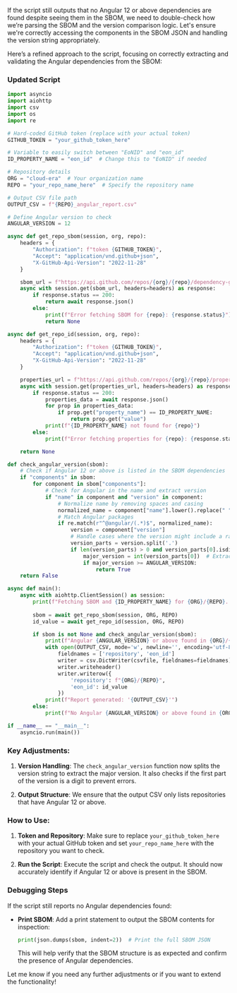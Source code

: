 If the script still outputs that no Angular 12 or above dependencies are found despite seeing them in the SBOM, we need to double-check how we’re parsing the SBOM and the version comparison logic. Let's ensure we're correctly accessing the components in the SBOM JSON and handling the version string appropriately.

Here’s a refined approach to the script, focusing on correctly extracting and validating the Angular dependencies from the SBOM:

### Updated Script

```python
import asyncio
import aiohttp
import csv
import os
import re

# Hard-coded GitHub token (replace with your actual token)
GITHUB_TOKEN = "your_github_token_here"

# Variable to easily switch between "EoNID" and "eon_id"
ID_PROPERTY_NAME = "eon_id"  # Change this to "EoNID" if needed

# Repository details
ORG = "cloud-era"  # Your organization name
REPO = "your_repo_name_here"  # Specify the repository name

# Output CSV file path
OUTPUT_CSV = f"{REPO}_angular_report.csv"

# Define Angular version to check
ANGULAR_VERSION = 12

async def get_repo_sbom(session, org, repo):
    headers = {
        "Authorization": f"token {GITHUB_TOKEN}",
        "Accept": "application/vnd.github+json",
        "X-GitHub-Api-Version": "2022-11-28"
    }

    sbom_url = f"https://api.github.com/repos/{org}/{repo}/dependency-graph/sbom"
    async with session.get(sbom_url, headers=headers) as response:
        if response.status == 200:
            return await response.json()
        else:
            print(f"Error fetching SBOM for {repo}: {response.status}")
            return None

async def get_repo_id(session, org, repo):
    headers = {
        "Authorization": f"token {GITHUB_TOKEN}",
        "Accept": "application/vnd.github+json",
        "X-GitHub-Api-Version": "2022-11-28"
    }

    properties_url = f"https://api.github.com/repos/{org}/{repo}/properties/values"
    async with session.get(properties_url, headers=headers) as response:
        if response.status == 200:
            properties_data = await response.json()
            for prop in properties_data:
                if prop.get("property_name") == ID_PROPERTY_NAME:
                    return prop.get("value")
            print(f"{ID_PROPERTY_NAME} not found for {repo}")
        else:
            print(f"Error fetching properties for {repo}: {response.status}")

    return None

def check_angular_version(sbom):
    # Check if Angular 12 or above is listed in the SBOM dependencies
    if "components" in sbom:
        for component in sbom["components"]:
            # Check for Angular in the name and extract version
            if "name" in component and "version" in component:
                # Normalize name by removing spaces and casing
                normalized_name = component["name"].lower().replace(" ", "")
                # Match Angular packages
                if re.match(r"^@angular/(.*)$", normalized_name):
                    version = component["version"]
                    # Handle cases where the version might include a range or additional info
                    version_parts = version.split('.')
                    if len(version_parts) > 0 and version_parts[0].isdigit():
                        major_version = int(version_parts[0])  # Extract major version
                        if major_version >= ANGULAR_VERSION:
                            return True
    return False

async def main():
    async with aiohttp.ClientSession() as session:
        print(f"Fetching SBOM and {ID_PROPERTY_NAME} for {ORG}/{REPO}...")
        
        sbom = await get_repo_sbom(session, ORG, REPO)
        id_value = await get_repo_id(session, ORG, REPO)

        if sbom is not None and check_angular_version(sbom):
            print(f"Angular {ANGULAR_VERSION} or above found in {ORG}/{REPO}.")
            with open(OUTPUT_CSV, mode='w', newline='', encoding='utf-8') as csvfile:
                fieldnames = ['repository', 'eon_id']
                writer = csv.DictWriter(csvfile, fieldnames=fieldnames)
                writer.writeheader()
                writer.writerow({
                    'repository': f"{ORG}/{REPO}",
                    'eon_id': id_value
                })
            print(f"Report generated: '{OUTPUT_CSV}'")
        else:
            print(f"No Angular {ANGULAR_VERSION} or above found in {ORG}/{REPO}.")

if __name__ == "__main__":
    asyncio.run(main())
```

### Key Adjustments:
1. **Version Handling**: The `check_angular_version` function now splits the version string to extract the major version. It also checks if the first part of the version is a digit to prevent errors.

2. **Output Structure**: We ensure that the output CSV only lists repositories that have Angular 12 or above.

### How to Use:
1. **Token and Repository**: Make sure to replace `your_github_token_here` with your actual GitHub token and set `your_repo_name_here` with the repository you want to check.
   
2. **Run the Script**: Execute the script and check the output. It should now accurately identify if Angular 12 or above is present in the SBOM.

### Debugging Steps
If the script still reports no Angular dependencies found:
- **Print SBOM**: Add a print statement to output the SBOM contents for inspection:
   ```python
   print(json.dumps(sbom, indent=2))  # Print the full SBOM JSON
   ```
   This will help verify that the SBOM structure is as expected and confirm the presence of Angular dependencies.

Let me know if you need any further adjustments or if you want to extend the functionality!
